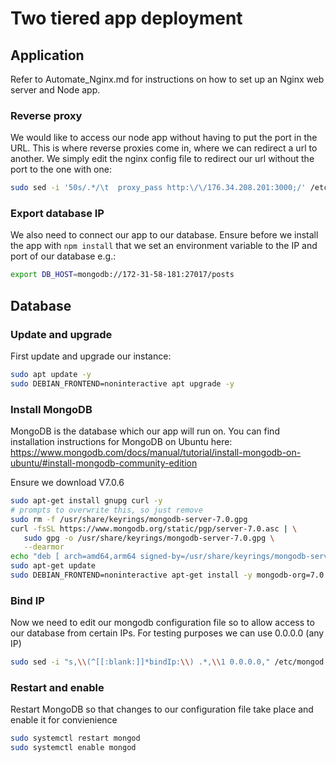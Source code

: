 # Two tiered app deployment

## Application

Refer to Automate_Nginx.md for instructions on how to set up an Nginx web server and Node app.

### Reverse proxy

We would like to access our node app without having to put the port in the URL. This is where reverse proxies come in, where we can redirect a url to another. We simply edit the nginx config file to redirect our url without the port to the one with one:
```bash
sudo sed -i '50s/.*/\t  proxy_pass http:\/\/176.34.208.201:3000;/' /etc/nginx/sites-enabled/default
```

### Export database IP

We also need to connect our app to our database. Ensure before we install the app with `npm install` that we set an environment variable to the IP and port of our database e.g.:
```bash
export DB_HOST=mongodb://172-31-58-181:27017/posts
```

## Database

### Update and upgrade
First update and upgrade our instance:
```bash
sudo apt update -y
sudo DEBIAN_FRONTEND=noninteractive apt upgrade -y
```
### Install MongoDB
MongoDB is the database which our app will run on. You can find installation instructions for MongoDB on Ubuntu here: https://www.mongodb.com/docs/manual/tutorial/install-mongodb-on-ubuntu/#install-mongodb-community-edition

Ensure we download V7.0.6

```bash
sudo apt-get install gnupg curl -y
# prompts to overwrite this, so just remove
sudo rm -f /usr/share/keyrings/mongodb-server-7.0.gpg
curl -fsSL https://www.mongodb.org/static/pgp/server-7.0.asc | \
   sudo gpg -o /usr/share/keyrings/mongodb-server-7.0.gpg \
   --dearmor
echo "deb [ arch=amd64,arm64 signed-by=/usr/share/keyrings/mongodb-server-7.0.gpg ] https://repo.mongodb.org/apt/ubuntu jammy/mongodb-org/7.0 multiverse" | sudo tee /etc/apt/sources.list.d/mongodb-org-7.0.list
sudo apt-get update
sudo DEBIAN_FRONTEND=noninteractive apt-get install -y mongodb-org=7.0.6 mongodb-org-database=7.0.6 mongodb-org-server=7.0.6 mongodb-mongosh-shared-openssl3=2.2.4 mongodb-org-mongos=7.0.6 mongodb-org-tools=7.0.6
```

### Bind IP

Now we need to edit our mongodb configuration file so to allow access to our database from certain IPs. For testing purposes we can use 0.0.0.0 (any IP)

```bash
sudo sed -i "s,\\(^[[:blank:]]*bindIp:\\) .*,\\1 0.0.0.0," /etc/mongod.conf
```

### Restart and enable

Restart MongoDB so that changes to our configuration file take place and enable it for convienience

```bash
sudo systemctl restart mongod
sudo systemctl enable mongod

```